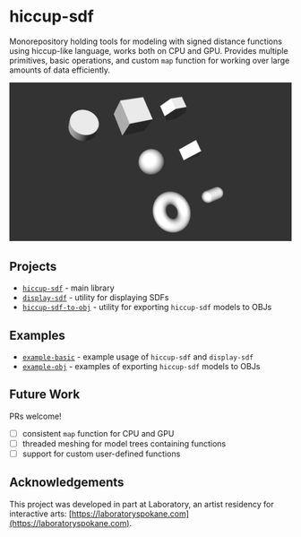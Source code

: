 # hiccup-sdf

Monorepository holding tools for modeling with signed distance functions using hiccup-like language, works both on CPU and GPU.
Provides multiple primitives, basic operations, and custom `map` function for working over large amounts of data efficiently.

<p align="center">
  <img src="assets/sdf.png" />
</p>

## Projects

- [`hiccup-sdf`](./packages/hiccup-sdf) - main library
- [`display-sdf`](./packages/display-sdf) - utility for displaying SDFs
- [`hiccup-sdf-to-obj`](./packages/hiccup-sdf-to-obj) - utility for exporting `hiccup-sdf` models to OBJs

## Examples

- [`example-basic`](./packages/example-basic) - example usage of `hiccup-sdf` and `display-sdf`
- [`example-obj`](./packages/example-obj) - examples of exporting `hiccup-sdf` models to OBJs

## Future Work

PRs welcome!

- [ ] consistent `map` function for CPU and GPU
- [ ] threaded meshing for model trees containing functions
- [ ] support for custom user-defined functions

## Acknowledgements

This project was developed in part at Laboratory, an artist residency for interactive arts: [https://laboratoryspokane.com](https://laboratoryspokane.com).

